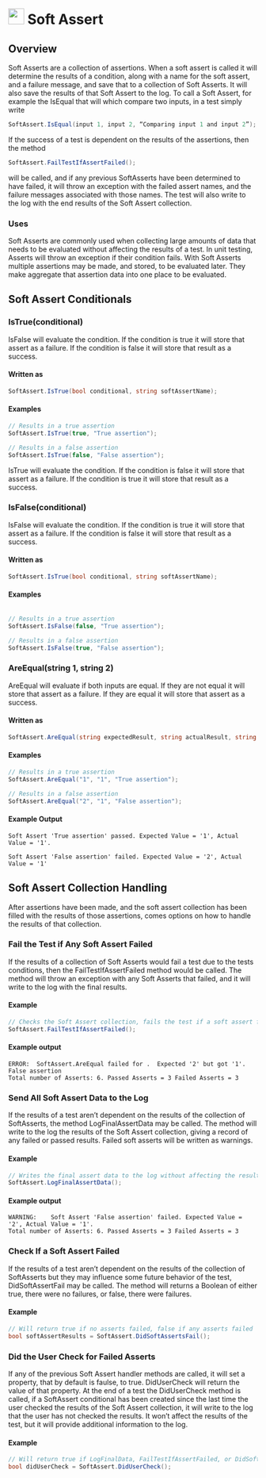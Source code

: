 # <img src="resources/maqslogo.ico" height="32" width="32"> Soft Assert

## Overview
Soft Asserts are a collection of assertions.  When a soft assert is called it will determine the results of a condition, along with a name for the soft assert, and a failure message, and save that to a collection of Soft Asserts.  It will also save the results of that Soft Assert to the log.
To call a Soft Assert, for example the IsEqual that will which compare two inputs, in a test simply write 
```csharp
SoftAssert.IsEqual(input 1, input 2, “Comparing input 1 and input 2”);  
```
If the success of a test is dependent on the results of the assertions, then the method 
```csharp
SoftAssert.FailTestIfAssertFailed();
``` 
will be called, and if any previous SoftAsserts have been determined to have failed, it will throw an exception with the failed assert names, and the failure messages associated with those names.  The test will also write to the log with the end results of the Soft Assert collection.

### Uses
Soft Asserts are commonly used when collecting large amounts of data that needs to be evaluated without affecting the results of a test.  In unit testing, Asserts will throw an exception if their condition fails.  With Soft Asserts multiple assertions may be made, and stored, to be evaluated later.  They make aggregate that assertion data into one place to be evaluated.
## Soft Assert Conditionals
### IsTrue(conditional)
IsFalse will evaluate the condition. If the condition is true it will store that assert as a failure. If the condition is false it will store that result as a success.

#### Written as
```csharp
SoftAssert.IsTrue(bool conditional, string softAssertName);
```
#### Examples
```csharp
// Results in a true assertion
SoftAssert.IsTrue(true, "True assertion");

// Results in a false assertion
SoftAssert.IsTrue(false, "False assertion");
``` 
IsTrue will evaluate the condition.  If the condition is false it will store that assert as a failure.  If the condition is true it will store that result as a success.
### IsFalse(conditional)
IsFalse will evaluate the condition.  If the condition is true it will store that assert as a failure.  If the condition is false it will store that result as a success.

#### Written as
```csharp
SoftAssert.IsTrue(bool conditional, string softAssertName);
```
#### Examples
```csharp
            
// Results in a true assertion
SoftAssert.IsFalse(false, "True assertion");

// Results in a false assertion
SoftAssert.IsFalse(true, "False assertion");
``` 

### AreEqual(string 1, string 2)
AreEqual will evaluate if both inputs are equal.  If they are not equal it will store that assert as a failure.  If they are equal it will store that assert as a success.

#### Written as
```csharp
SoftAssert.AreEqual(string expectedResult, string actualResult, string softAssertName);
```
#### Examples
```csharp
// Results in a true assertion
SoftAssert.AreEqual("1", "1", "True assertion");

// Results in a false assertion
SoftAssert.AreEqual("2", "1", "False assertion");
``` 
#### Example Output
```
Soft Assert 'True assertion' passed. Expected Value = '1', Actual Value = '1'.

Soft Assert 'False assertion' failed. Expected Value = '2', Actual Value = '1'
```
## Soft Assert Collection Handling
After assertions have been made, and the soft assert collection has been filled with the results of those assertions, comes options on how to handle the results of that collection.
### Fail the Test if Any Soft Assert Failed
If the results of a collection of Soft Asserts would fail a test due to the tests conditions, then the FailTestIfAssertFailed method would be called.  The method will throw an exception with any Soft Asserts that failed, and it will write to the log with the final results.

#### Example
```csharp
// Checks the Soft Assert collection, fails the test if a soft assert failed
SoftAssert.FailTestIfAssertFailed();
``` 

#### Example output
```
ERROR:	SoftAssert.AreEqual failed for .  Expected '2' but got '1'.  False assertion
Total number of Asserts: 6. Passed Asserts = 3 Failed Asserts = 3
``` 


### Send All Soft Assert Data to the Log
If the results of a test aren’t dependent on the results of the collection of SoftAsserts, the method LogFinalAssertData may be called.  The method will write to the log the results of the Soft Assert collection, giving a record of any failed or passed results.  Failed soft asserts will be written as warnings.

#### Example
```csharp
// Writes the final assert data to the log without affecting the results of the test
SoftAssert.LogFinalAssertData();
``` 
#### Example output
```
WARNING:	Soft Assert 'False assertion' failed. Expected Value = '2', Actual Value = '1'.
Total number of Asserts: 6. Passed Asserts = 3 Failed Asserts = 3
``` 

### Check If a Soft Assert Failed
If the results of a test aren’t dependent on the results of the collection of SoftAsserts but they may influence some future behavior of the test, DidSoftAssertFail may be called.  The method will returns a Boolean of either true, there were no failures, or false, there were failures.

#### Example
```csharp
// Will return true if no asserts failed, false if any asserts failed
bool softAssertResults = SoftAssert.DidSoftAssertsFail();
``` 

### Did the User Check for Failed Asserts
If any of the previous Soft Assert handler methods are called, it will set a property, that by default is faulse, to true.  DidUserCheck will return the value of that property.  At the end of a test the DidUserCheck method is called, if a SoftAssert conditional has been created since the last time the user checked the results of the Soft Assert collection, it will write to the log that the user has not checked the results.  It won’t affect the results of the test, but it will provide additional information to the log.

#### Example
```csharp
// Will return true if LogFinalData, FailTestIfAssertFailed, or DidSoftAssertFail was called
bool didUserCheck = SoftAssert.DidUserCheck();
``` 


